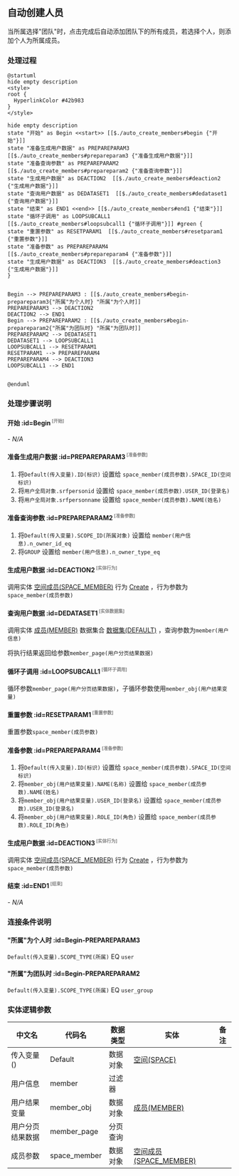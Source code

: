 ## 自动创建人员 <!-- {docsify-ignore-all} -->

   当所属选择"团队"时，点击完成后自动添加团队下的所有成员，若选择个人，则添加个人为所属成员。

### 处理过程

```plantuml
@startuml
hide empty description
<style>
root {
  HyperlinkColor #42b983
}
</style>

hide empty description
state "开始" as Begin <<start>> [[$./auto_create_members#begin {"开始"}]]
state "准备生成用户数据" as PREPAREPARAM3  [[$./auto_create_members#prepareparam3 {"准备生成用户数据"}]]
state "准备查询参数" as PREPAREPARAM2  [[$./auto_create_members#prepareparam2 {"准备查询参数"}]]
state "生成用户数据" as DEACTION2  [[$./auto_create_members#deaction2 {"生成用户数据"}]]
state "查询用户数据" as DEDATASET1  [[$./auto_create_members#dedataset1 {"查询用户数据"}]]
state "结束" as END1 <<end>> [[$./auto_create_members#end1 {"结束"}]]
state "循环子调用" as LOOPSUBCALL1  [[$./auto_create_members#loopsubcall1 {"循环子调用"}]] #green {
state "重置参数" as RESETPARAM1  [[$./auto_create_members#resetparam1 {"重置参数"}]]
state "准备参数" as PREPAREPARAM4  [[$./auto_create_members#prepareparam4 {"准备参数"}]]
state "生成用户数据" as DEACTION3  [[$./auto_create_members#deaction3 {"生成用户数据"}]]
}


Begin --> PREPAREPARAM3 : [[$./auto_create_members#begin-prepareparam3{"所属"为个人时} "所属"为个人时]]
PREPAREPARAM3 --> DEACTION2
DEACTION2 --> END1
Begin --> PREPAREPARAM2 : [[$./auto_create_members#begin-prepareparam2{"所属"为团队时} "所属"为团队时]]
PREPAREPARAM2 --> DEDATASET1
DEDATASET1 --> LOOPSUBCALL1
LOOPSUBCALL1 --> RESETPARAM1
RESETPARAM1 --> PREPAREPARAM4
PREPAREPARAM4 --> DEACTION3
LOOPSUBCALL1 --> END1


@enduml
```


### 处理步骤说明

#### 开始 :id=Begin<sup class="footnote-symbol"> <font color=gray size=1>[开始]</font></sup>



*- N/A*
#### 准备生成用户数据 :id=PREPAREPARAM3<sup class="footnote-symbol"> <font color=gray size=1>[准备参数]</font></sup>



1. 将`Default(传入变量).ID(标识)` 设置给  `space_member(成员参数).SPACE_ID(空间标识)`
2. 将`用户全局对象.srfpersonid` 设置给  `space_member(成员参数).USER_ID(登录名)`
3. 将`用户全局对象.srfpersonname` 设置给  `space_member(成员参数).NAME(姓名)`

#### 准备查询参数 :id=PREPAREPARAM2<sup class="footnote-symbol"> <font color=gray size=1>[准备参数]</font></sup>



1. 将`Default(传入变量).SCOPE_ID(所属对象)` 设置给  `member(用户信息).n_owner_id_eq`
2. 将`GROUP` 设置给  `member(用户信息).n_owner_type_eq`

#### 生成用户数据 :id=DEACTION2<sup class="footnote-symbol"> <font color=gray size=1>[实体行为]</font></sup>



调用实体 [空间成员(SPACE_MEMBER)](module/Wiki/space_member.md) 行为 [Create](module/Wiki/space_member#行为) ，行为参数为`space_member(成员参数)`

#### 查询用户数据 :id=DEDATASET1<sup class="footnote-symbol"> <font color=gray size=1>[实体数据集]</font></sup>



调用实体 [成员(MEMBER)](module/Base/member.md) 数据集合 [数据集(DEFAULT)](module/Base/member#数据集合) ，查询参数为`member(用户信息)`

将执行结果返回给参数`member_page(用户分页结果数据)`

#### 循环子调用 :id=LOOPSUBCALL1<sup class="footnote-symbol"> <font color=gray size=1>[循环子调用]</font></sup>



循环参数`member_page(用户分页结果数据)`，子循环参数使用`member_obj(用户结果变量)`
#### 重置参数 :id=RESETPARAM1<sup class="footnote-symbol"> <font color=gray size=1>[重置参数]</font></sup>



重置参数```space_member(成员参数)```
#### 准备参数 :id=PREPAREPARAM4<sup class="footnote-symbol"> <font color=gray size=1>[准备参数]</font></sup>



1. 将`Default(传入变量).ID(标识)` 设置给  `space_member(成员参数).SPACE_ID(空间标识)`
2. 将`member_obj(用户结果变量).NAME(名称)` 设置给  `space_member(成员参数).NAME(姓名)`
3. 将`member_obj(用户结果变量).USER_ID(登录名)` 设置给  `space_member(成员参数).USER_ID(登录名)`
4. 将`member_obj(用户结果变量).ROLE_ID(角色)` 设置给  `space_member(成员参数).ROLE_ID(角色)`

#### 生成用户数据 :id=DEACTION3<sup class="footnote-symbol"> <font color=gray size=1>[实体行为]</font></sup>



调用实体 [空间成员(SPACE_MEMBER)](module/Wiki/space_member.md) 行为 [Create](module/Wiki/space_member#行为) ，行为参数为`space_member(成员参数)`

#### 结束 :id=END1<sup class="footnote-symbol"> <font color=gray size=1>[结束]</font></sup>



*- N/A*


### 连接条件说明
#### "所属"为个人时 :id=Begin-PREPAREPARAM3

`Default(传入变量).SCOPE_TYPE(所属)` EQ `user`
#### "所属"为团队时 :id=Begin-PREPAREPARAM2

`Default(传入变量).SCOPE_TYPE(所属)` EQ `user_group`


### 实体逻辑参数

|    中文名   |    代码名    |  数据类型    |  实体   |备注 |
| --------| --------| -------- | -------- | --------   |
|传入变量(<i class="fa fa-check"/></i>)|Default|数据对象|[空间(SPACE)](module/Wiki/space.md)||
|用户信息|member|过滤器|||
|用户结果变量|member_obj|数据对象|[成员(MEMBER)](module/Base/member.md)||
|用户分页结果数据|member_page|分页查询|||
|成员参数|space_member|数据对象|[空间成员(SPACE_MEMBER)](module/Wiki/space_member.md)||
